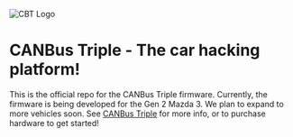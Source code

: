 ![CBT Logo](http://www.canb.us/img/logo.png)

CANBus Triple - The car hacking platform!
=============

This is the official repo for the CANBus Triple firmware. Currently, the firmware is being developed for the Gen 2 Mazda 3. We plan to expand to more vehicles soon. See [CANBus Triple](http://www.canb.us) for more info, or to purchase hardware to get started!
